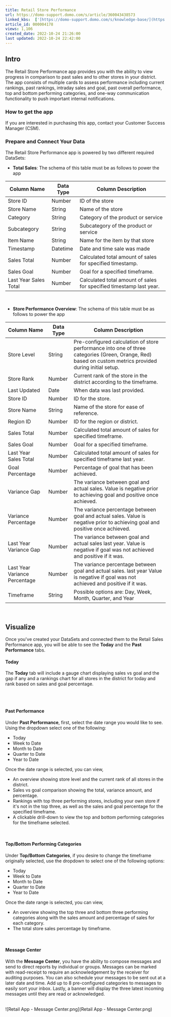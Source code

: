 ```yaml
---
title: Retail Store Performance
url: https://domo-support.domo.com/s/article/360043438573
linked_kbs:  ['[https://domo-support.domo.com/s/knowledge-base/](https://domo-support.domo.com/s/knowledge-base/)', '[https://domo-support.domo.com/s/](https://domo-support.domo.com/s/)', '[https://domo-support.domo.com/s/topic/0TO5w000000ZampGAC](https://domo-support.domo.com/s/topic/0TO5w000000ZampGAC)', '[https://domo-support.domo.com/s/topic/0TO5w000000Zan9GAC](https://domo-support.domo.com/s/topic/0TO5w000000Zan9GAC)', '[https://domo-support.domo.com/s/article/360043438573](https://domo-support.domo.com/s/article/360043438573)', '[https://domo-support.domo.com/s/topic/0TO5w000000Zan9GAC/available-apps](https://domo-support.domo.com/s/topic/0TO5w000000Zan9GAC/available-apps)', '[https://domo-support.domo.com/s/article/360043429933](https://domo-support.domo.com/s/article/360043429933)', '[https://domo-support.domo.com/s/article/360043429953](https://domo-support.domo.com/s/article/360043429953)', '[https://domo-support.domo.com/s/article/360042925494](https://domo-support.domo.com/s/article/360042925494)', '[https://domo-support.domo.com/s/article/360043429913](https://domo-support.domo.com/s/article/360043429913)', '[https://domo-support.domo.com/s/article/4408174643607](https://domo-support.domo.com/s/article/4408174643607)', '[https://domo-support.domo.com/s/login/](https://domo-support.domo.com/s/login/)']
article_id: 000004178
views: 1,106
created_date: 2022-10-24 21:26:00
last updated: 2022-10-24 22:42:00
---
```




Intro
-----


The Retail Store Performance app provides you with the ability to view progress in comparison to past sales and to other stores in your district. The app consists of multiple cards to assess performance including current rankings, past rankings, intraday sales and goal, past overall performance, top and bottom performing categories, and one-way communication functionality to push important internal notifications.


### How to get the app


If you are interested in purchasing this app, contact your Customer Success Manager (CSM).


### Prepare and Connect Your Data


The Retail Store Performance app is powered by two different required DataSets:


* **Total Sales**: The schema of this table must be as follows to power the app




| Column Name | Data Type | Column Description |
| --- | --- | --- |
| Store ID | Number | ID of the store |
| Store Name | String | Name of the store |
| Category | String | Category of the product or service |
| Subcategory | String | Subcategory of the product or service |
| Item Name | String | Name for the item by that store |
| Timestamp | Datetime | Date and time sale was made |
| Sales Total | Number | Calculated total amount of sales for specified timestamp. |
| Sales Goal | Number | Goal for a specified timeframe. |
| Last Year Sales Total | Number | Calculated total amount of sales for specified timestamp last year. |


 


* **Store Performance Overview**: The schema of this table must be as follows to power the app




| Column Name | Data Type | Column Description |
| --- | --- | --- |
| Store Level | String | Pre-configured calculation of store performance into one of three categories (Green, Orange, Red) based on custom metrics provided during initial setup. |
| Store Rank | Number | Current rank of the store in the district according to the timeframe. |
| Last Updated | Date | When data was last provided. |
| Store ID | Number | ID for the store. |
| Store Name | String | Name of the store for ease of reference. |
| Region ID | Number | ID for the region or district. |
| Sales Total | Number | Calculated total amount of sales for specified timeframe. |
| Sales Goal | Number | Goal for a specified timeframe. |
| Last Year Sales Total | Number | Calculated total amount of sales for specified timeframe last year. |
| Goal Percentage | Number | Percentage of goal that has been achieved. |
| Variance Gap | Number | The variance between goal and actual sales. Value is negative prior to achieving goal and positive once achieved. |
| Variance Percentage | Number | The variance percentage between goal and actual sales. Value is negative prior to achieving goal and positive once achieved. |
| Last Year Variance Gap | Number | The variance between goal and actual sales last year. Value is negative if goal was not achieved and positive if it was. |
| Last Year Variance Percentage | Number | The variance percentage between goal and actual sales. last year Value is negative if goal was not achieved and positive if it was. |
| Timeframe | String | Possible options are: Day, Week, Month, Quarter, and Year |


 


Visualize
---------


Once you've created your DataSets and connected them to the Retail Sales Performance app, you will be able to see the **Today** and the **Past Performance** tabs.


#### Today


The **Today** tab will include a gauge chart displaying sales vs goal and the gap if any and a rankings chart for all stores in the district for today and rank based on sales and goal percentage.  
 


 


#### Past Performance


Under **Past Performance**, first, select the date range you would like to see. Using the dropdown select one of the following:


* Today
* Week to Date
* Month to Date
* Quarter to Date
* Year to Date


Once the date range is selected, you can view,


* An overview showing store level and the current rank of all stores in the district.
* Sales vs goal comparison showing the total, variance amount, and percentage.
* Rankings with top three performing stores, including your own store if it's not in the top three, as well as the sales and goal percentage for the specified timeframe.
* A clickable drill-down to view the top and bottom performing categories for the timeframe selected.


 


#### Top/Bottom Performing Categories


Under **Top/Bottom Categories**, if you desire to change the timeframe originally selected, use the dropdown to select one of the following options:


* Today
* Week to Date
* Month to Date
* Quarter to Date
* Year to Date


Once the date range is selected, you can view,


* An overview showing the top three and bottom three performing categories along with the sales amount and percentage of sales for each category.
* The total store sales percentage by timeframe.


 


#### Message Center


With the **Message Center**, you have the ability to compose messages and send to direct reports by individual or groups. Messages can be marked with read-receipt to require an acknowledgement by the receiver for auditing purposes. You can also schedule your messages to be sent out at a later date and time. Add up to 8 pre-configured categories to messages to easily sort your inbox. Lastly, a banner will display the three latest incoming messages until they are read or acknowledged.  
 


![Retail App - Message Center.png](Retail App - Message Center.png)            

